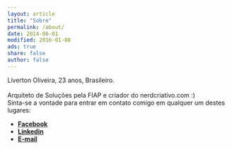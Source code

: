 ```yaml
---
layout: article
title: "Sobre"
permalink: /about/
date: 2014-06-01
modified: 2016-01-08
ads: true
share: false
author: false
---
```


Líverton Oliveira, 23 anos, Brasileiro.
<br><br>
Arquiteto de Soluções pela FIAP e criador do nerdcriativo.com  :)
<br>
Sinta-se a vontade para entrar em contato comigo em qualquer um destes lugares:

- [**Facebook**](https://www.facebook.com/liverton.felipe)
- [**Linkedin**](https://br.linkedin.com/in/livertonoliveira)
- <a href="mailto:lifelipe7@live.com" target="_top">**E-mail**</a>
